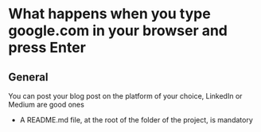 # What happens when you type google.com in your browser and press Enter
## General
You can post your blog post on the platform of your choice, LinkedIn or
Medium are good ones
-	A README.md file, at the root of the folder of the project, is mandatory


